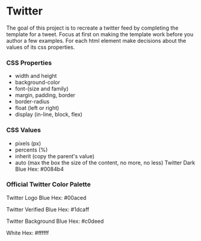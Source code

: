 # Twitter

The goal of this project is to recreate a twitter feed by completing the template for a tweet.  Focus at first on making the template work before you author a few examples.  For each html element make decisions about the values of its css properties.

### CSS Properties
-  width and height
-  background-color
-  font-(size and family)
-  margin, padding, border
-  border-radius
-  float (left or right)
-  display (in-line, block, flex)

### CSS Values
-  pixels (px)
-  percents (%)
-  inherit (copy the parent's value)
-  auto (max the box the size of the content, no more, no less)
Twitter Dark Blue
Hex: #0084b4

### Official Twitter Color Palette
Twitter Logo Blue
Hex: #00aced

Twitter Verified Blue
Hex: #1dcaff

Twitter Background Blue
Hex: #c0deed

White
Hex: #ffffff
